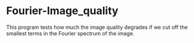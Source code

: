 # Fourier-Image_quality
This program tests how much the image quality degrades if we cut off the smallest terms in the Fourier spectrum of the image.
